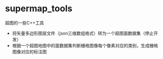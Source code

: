 # supermap_tools
超图的一些C++工具

* 将矢量多边形图层文件（json三维数组格式）转为一个超图面数据集（停止开发）
* 根据一个超图地图中的面数据集判断栅格图像每个像素对应的类别，生成栅格图像对应的标注图